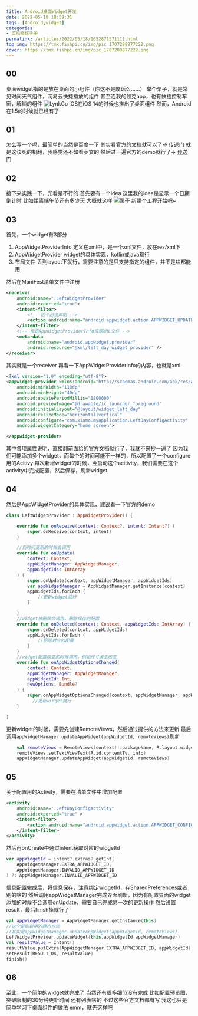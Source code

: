 ```yaml
---
title: Android桌面Widget开发
date: 2022-05-18 18:59:31
tags: [Android,widget]
categories: 
- 菜鸡修炼手册
permalink: /articles/2022/05/18/1652871571111.html
top_img: https://tmx.fishpi.cn/img/pic_1707288877222.png
cover: https://tmx.fishpi.cn/img/pic_1707288877222.png
---
```



## 00
桌面widget指的是放在桌面的小组件（你这不是废话么……）
举个栗子，就是常见时间天气组件，网易云快捷播放的组件
甚至连我的领克app，也有快捷控制车窗，解锁的组件
![LynkCo](https://tmx.fishpi.cn/img/Snipaste_2022-05-19_11-22-10.jpg)
iOS在iOS 14的时候也推出了桌面组件
然而，Android在1.5的时候就已经有了

## 01
怎么写一个呢，最简单的当然是百度一下
其实看官方的文档就可以了-> [传送门](https://developer.android.com/guide/topics/appwidgets/overview?hl=zh-cn)
就是这该死的机翻，我感觉还不如看英文的
然后过一遍官方的demo就行了-> [传送门](https://android.googlesource.com/platform/development/+/master/samples/ApiDemos/src/com/example/android/apis/appwidget)

## 02
接下来实践一下，光看是不行的
首先要有一个idea
这里我的idea是显示一个日期倒计时
比如距离端午节还有多少天
大概就这样
![栗子](https://tmx.fishpi.cn/img/Snipaste_2022-05-19_10-26-54.jpg)
新建个工程开始吧~

## 03
首先，一个widget有3部分
1. AppWidgetProviderInfo 定义在xml中，是一个xml文件，放在res/xml下
2. AppWidgetProvider widget的具体实现，kotlin或java都行
3. 布局文件 丢到layout下就行，需要注意的是只支持指定的组件，并不是啥都能用

然后在ManiFest清单文件中注册
```xml
<receiver
    android:name=".LeftWidgetProvider"
    android:exported="true">
    <intent-filter>
        <!-- 这个必须声明 -->
        <action android:name="android.appwidget.action.APPWIDGET_UPDATE" />
    </intent-filter>
    <!-- 指定AppWidgetProviderInfo资源XML文件 -->
    <meta-data
        android:name="android.appwidget.provider"
        android:resource="@xml/left_day_widget_provider" />
</receiver>
```
其实就是一个receiver
再看一下AppWidgetProviderInfo的内容，也就是xml
```xml
<?xml version="1.0" encoding="utf-8"?>
<appwidget-provider xmlns:android="http://schemas.android.com/apk/res/android"
    android:minWidth="110dp"
    android:minHeight="40dp"
    android:updatePeriodMillis="1800000"
    android:previewImage="@drawable/ic_launcher_foreground"
    android:initialLayout="@layout/widget_left_day"
    android:resizeMode="horizontal|vertical"
    android:configure="com.xiamo.myapplication.LeftDayConfigActivity"
    android:widgetCategory="home_screen">

</appwidget-provider>
```
其中各项属性说明，直接翻前面给的官方文档就行了，我就不来抄一遍了
因为我们可能添加多个widget，而每个的时间可能不一样的，所以配置了一个configure用的Acitivy
每次新增widget的时候，会启动这个acitivity，我们需要在这个activity中完成配置，然后保存，刷新widget

## 04
然后是AppWidgetProvider的具体实现，建议看一下官方的demo
```kotlin
class LeftWidgetProvider : AppWidgetProvider() {

    override fun onReceive(context: Context?, intent: Intent?) {
        super.onReceive(context, intent)
    }

    //到时间更新的时候会调用
    override fun onUpdate(
        context: Context,
        appWidgetManager: AppWidgetManager,
        appWidgetIds: IntArray
    ) {
        super.onUpdate(context, appWidgetManager, appWidgetIds)
        var appWidgetManager = AppWidgetManager.getInstance(context)
        appWidgetIds.forEach {
            //更新widget就行
        }

    }
    //widget被删除会调用，删除保存的配置
    override fun onDeleted(context: Context, appWidgetIds: IntArray) {
        super.onDeleted(context, appWidgetIds)
        appWidgetIds.forEach {
            //删除对应的配置
        }
    }
    //widget配置改变的时候调用，例如尺寸发生改变
    override fun onAppWidgetOptionsChanged(
        context: Context,
        appWidgetManager: AppWidgetManager,
        appWidgetId: Int,
        newOptions: Bundle?
    ) {
        super.onAppWidgetOptionsChanged(context, appWidgetManager, appWidgetId, newOptions)
          //更新widget就行
    }

}

```
更新widget的时候，需要先创建RemoteViews，然后通过提供的方法来更新
最后调用`appWidgetManager.updateAppWidget(appWidgetId, remoteViews)`刷新
```kotlin
    val remoteViews = RemoteViews(context!!.packageName, R.layout.widget_left_day)
    remoteViews.setTextViewText(R.id.contentTv, info)
    appWidgetManager.updateAppWidget(appWidgetId, remoteViews)
```

## 05
关于配置用的Activity，需要在清单文件中增加配置
```xml
<activity
    android:name=".LeftDayConfigActivity"
    android:exported="true" >
    <intent-filter>
        <action android:name="android.appwidget.action.APPWIDGET_CONFIGURE"/>
    </intent-filter>
</activity>
```
然后再onCreate中通过intent获取对应的widgetId
```kotlin
var appWidgetId = intent?.extras?.getInt(
    AppWidgetManager.EXTRA_APPWIDGET_ID,
    AppWidgetManager.INVALID_APPWIDGET_ID
) ?: AppWidgetManager.INVALID_APPWIDGET_ID
```
信息配置完成后，将信息保存，注意绑定widgetId，存SharedPreferences或者别的啥的
然后调用appWidgetManager完成界面刷新，因为有配置界面的widget添加的时候不会调用onUpdate，需要自己完成第一次的更新操作
然后设置result，最后finish掉就行了
```kotlin
val appWidgetManager = AppWidgetManager.getInstance(this)
//这个是刷新用的静态方法
//其实是appWidgetManager.updateAppWidget(appWidgetId, remoteViews)
LeftWidgetProvider.updateWidget(this,appWidgetId,appWidgetManager)
val resultValue = Intent()
resultValue.putExtra(AppWidgetManager.EXTRA_APPWIDGET_ID, appWidgetId)
setResult(RESULT_OK, resultValue)
finish()
```

## 06
至此，一个简单的widget就完成了
当然还有很多细节没有完成
比如配置预览图，突破限制的30分钟更新时间
还有列表啥的
不过这些官方文档都有写
我这也只是简单学习下桌面组件的做法
emm，就先这样吧



